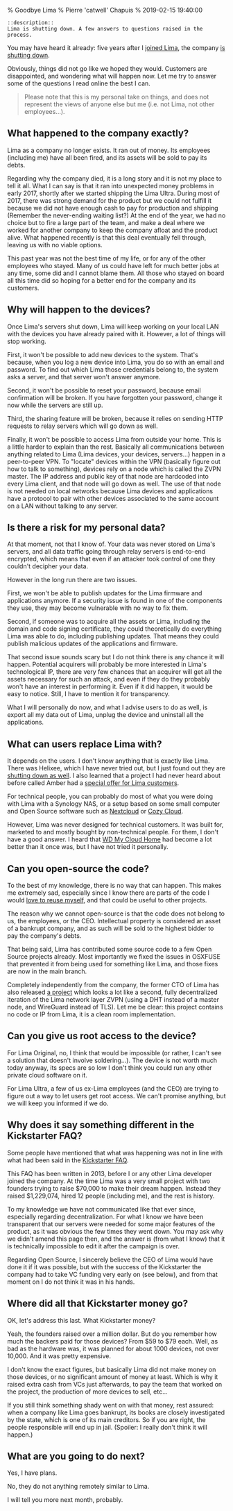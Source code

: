 % Goodbye Lima
% Pierre 'catwell' Chapuis
% 2019-02-15 19:40:00

    ::description::
    Lima is shutting down. A few answers to questions raised in the process.

You may have heard it already: five years after I [joined Lima](https://blog.separateconcerns.com/2013-12-12-infinity-beyond.html), the company [is shutting down](https://medium.com/@MeetLima/this-time-its-goodbye-5573a97be7d4).

Obviously, things did not go like we hoped they would. Customers are disappointed, and wondering what will happen now. Let me try to answer some of the questions I read online the best I can.

> Please note that this is my personal take on things, and does not represent the views of anyone else but me (i.e. not Lima, not other employees...).

## What happened to the company exactly?

Lima as a company no longer exists. It ran out of money. Its employees (including me) have all been fired, and its assets will be sold to pay its debts.

Regarding why the company died, it is a long story and it is not my place to tell it all. What I can say is that it ran into unexpected money problems in early 2017, shortly after we started shipping the Lima Ultra. During most of 2017, there was strong demand for the product but we could not fulfill it because we did not have enough cash to pay for production and shipping (Remember the never-ending waiting list?) At the end of the year, we had no choice but to fire a large part of the team, and make a deal where we worked for another company to keep the company afloat and the product alive. What happened recently is that this deal eventually fell through, leaving us with no viable options.

This past year was not the best time of my life, or for any of the other employees who stayed. Many of us could have left for much better jobs at any time, some did and I cannot blame them. All those who stayed on board all this time did so hoping for a better end for the company and its customers.

## Why will happen to the devices?

Once Lima's servers shut down, Lima will keep working on your local LAN with the devices you have already paired with it. However, a lot of things will stop working.

First, it won't be possible to add new devices to the system. That's because, when you log a new device into Lima, you do so with an email and password. To find out which Lima those credentials belong to, the system asks a server, and that server won't answer anymore.

Second, it won't be possible to reset your password, because email confirmation will be broken. If you have forgotten your password, change it now while the servers are still up.

Third, the sharing feature will be broken, because it relies on sending HTTP requests to relay servers which will go down as well.

Finally, it won't be possible to access Lima from outside your home. This is a little harder to explain than the rest. Basically all communications between anything related to Lima (Lima devices, your devices, servers...) happen in a peer-to-peer VPN. To "locate" devices within the VPN (basically figure out how to talk to something), devices rely on a node which is called the ZVPN master. The IP address and public key of that node are hardcoded into every Lima client, and that node will go down as well. The use of that node is not needed on local networks because Lima devices and applications have a protocol to pair with other devices associated to the same account on a LAN without talking to any server.

## Is there a risk for my personal data?

At that moment, not that I know of. Your data was never stored on Lima's servers, and all data traffic going through relay servers is end-to-end encrypted, which means that even if an attacker took control of one they couldn't decipher your data.

However in the long run there are two issues.

First, we won't be able to publish updates for the Lima firmware and applications anymore. If a security issue is found in one of the components they use, they may become vulnerable with no way to fix them.

Second, if someone was to acquire all the assets or Lima, including the domain and code signing certificate, they could theoretically do everything Lima was able to do, including publishing updates. That means they could publish malicious updates of the applications and firmware.

That second issue sounds scary but I do not think there is any chance it will happen. Potential acquirers will probably be more interested in Lima's technological IP, there are very few chances that an acquirer will get all the assets necessary for such an attack, and even if they do they probably won't have an interest in performing it. Even if it did happen, it would be easy to notice. Still, I have to mention it for transparency.

What I will personally do now, and what I advise users to do as well, is export all my data out of Lima, unplug the device and uninstall all the applications.

## What can users replace Lima with?

It depends on the users. I don't know anything that is exactly like Lima. There was Helixee, which I have never tried out, but I just found out they are [shutting down as well](http://www.helixee.me/end-of-adventure/). I also learned that a project I had never heard about before called Amber had a [special offer for Lima customers](https://www.myamberlife.com/news/an-open-letter-to-lima-customers/).

For technical people, you can probably do most of what you were doing with Lima with a Synology NAS, or a setup based on some small computer and Open Source software such as [Nextcloud](https://nextcloud.com) or [Cozy Cloud](https://cozy.io).

However, Lima was never designed for technical customers. It was built for, marketed to and mostly bought by non-technical people. For them, I don't have a good answer. I heard that [WD My Cloud Home](https://mycloud.com) had become a lot better than it once was, but I have not tried it personally.

## Can you open-source the code?

To the best of my knowledge, there is no way that can happen. This makes me extremely sad, especially since I know there are parts of the code I would [love to reuse myself](http://lua-users.org/lists/lua-l/2018-11/msg00418.html), and that could be useful to other projects.

The reason why we cannot open-source is that the code does not belong to us, the employees, or the CEO. Intellectual property is considered an asset of a bankrupt company, and as such will be sold to the highest bidder to pay the company's debts.

That being said, Lima has contributed some source code to a few Open Source projects already. Most importantly we fixed the issues in OSXFUSE that prevented it from being used for something like Lima, and those fixes are now in the main branch.

Completely independently from the company, the former CTO of Lima has also released [a project](https://github.com/gawen/wirehub) which looks a lot like a second, fully decentralized iteration of the Lima network layer ZVPN (using a DHT instead of a master node, and WireGuard instead of TLS). Let me be clear: this project contains no code or IP from Lima, it is a clean room implementation.

## Can you give us root access to the device?

For Lima Original, no, I think that would be impossible (or rather, I can't see a solution that doesn't involve soldering...). The device is not worth much today anyway, its specs are so low I don't think you could run any other private cloud software on it.

For Lima Ultra, a few of us ex-Lima employees (and the CEO) are trying to figure out a way to let users get root access. We can't promise anything, but we will keep you informed if we do.

## Why does it say something different in the Kickstarter FAQ?

Some people have mentioned that what was happening was not in line with what had been said in the [Kickstarter FAQ](https://www.kickstarter.com/projects/cloud-guys/plug-the-brain-of-your-devices/faqs#project_faq_62443).

This FAQ has been written in 2013, before I or any other Lima developer joined the company. At the time Lima was a very small project with two founders trying to raise $70,000 to make their dream happen. Instead they raised $1,229,074, hired 12 people (including me), and the rest is history.

To my knowledge we have not communicated like that ever since, especially regarding decentralization. For what I know we have been transparent that our servers were needed for some major features of the product, as it was obvious the few times they went down. You may ask why we didn't amend this page then, and the answer is (from what I know) that it is technically impossible to edit it after the campaign is over.

Regarding Open Source, I sincerely believe the CEO of Lima would have done it if it was possible, but with the success of the Kickstarter the company had to take VC funding very early on (see below), and from that moment on I do not think it was in his hands.

## Where did all that Kickstarter money go?

OK, let's address this last. What Kickstarter money?

Yeah, the founders raised over a million dollar. But do you remember how much the backers paid for those devices? From $59 to $79 each. Well, as bad as the hardware was, it was planned for about 1000 devices, not over 10,000. And it was pretty expensive.

I don't know the exact figures, but basically Lima did not make money on those devices, or no significant amount of money at least. Which is why it raised extra cash from VCs just afterwards, to pay the team that worked on the project, the production of more devices to sell, etc...

If you still think something shady went on with that money, rest assured: when a company like Lima goes bankrupt, its books are closely investigated by the state, which is one of its main creditors. So if you are right, the people responsible will end up in jail. (Spoiler: I really don't think it will happen.)

## What are you going to do next?

Yes, I have plans.

No, they do not anything remotely similar to Lima.

I will tell you more next month, probably.
